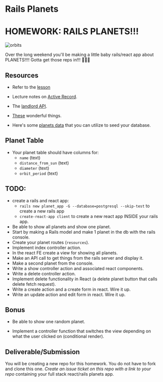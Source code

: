 # Rails Planets

# HOMEWORK: RAILS PLANETS!!!

![orbits](https://iwsmt-content-ok2nbdvvyp8jbrhdp.stackpathdns.com/2282013232750iAtC2afkODS6U.gif)

Over the long weekend you'll be making a little baby rails/react app about PLANETS!!!! Gotta get those reps in!!! 💪💪💪

## Resources

- Refer to the [lesson](https://git.generalassemb.ly/wdi-nyc-bananas/rails_api_many2many) 

- Lecture notes on [Active Record](https://git.generalassemb.ly/wdi-nyc-bananas/active_record_intro).

- The [landlord API](https://git.generalassemb.ly/wdi-nyc-bananas/rails-active-record-landlord).

- [These](https://guides.rubyonrails.org/) wonderful things.

- Here's some [planets data](planets.rb) that you can utilize to seed your database.

## Planet Table

- Your planet table should have columns for:
  - `name` (text)
  - `distance_from_sun` (text)
  - `diameter` (text)
  - `orbit_period` (text)

## TODO:

- create a rails and react app:
    - `rails new planet_app -G --database=postgresql --skip-test` to create a new rails app
    - `create-react-app client` to create a new react app INSIDE your rails app.
- Be able to show all planets and show one planet.
- Start by making a Rails model and make 1 planet in the db with the rails console.
- Create your planet routes (`resources`).
- Implement index controller action.
- In the react FE create a view for showing all planets.
- Make an API call to get things from the rails server and display it.
- Make a second planet from the console.
- Write a show controller action and associated react components.
- Write a delete controller action.
- Implement delete functionality in React (a delete planet button that calls delete fetch request).
- Write a create action and a create form in react. Wire it up.
- Write an update action and edit form in react. Wire it up.

## Bonus

- Be able to show one random planet.

- Implement a controller function that switches the view depending on what the user clicked on (conditional render).

## Deliverable/Submission

You will be creating a new repo for this homework. You do not have to fork and clone this one. _Create an issue ticket on this repo with a link to your repo_ containing your full stack react/rails planets app.
